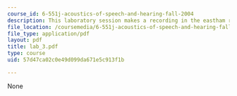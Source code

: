 ```yaml
---
course_id: 6-551j-acoustics-of-speech-and-hearing-fall-2004
description: This laboratory session makes a recording in the eastham room using wavesurfer.
file_location: /coursemedia/6-551j-acoustics-of-speech-and-hearing-fall-2004/57d47ca02c0e49d099da671e5c913f1b_lab_3.pdf
file_type: application/pdf
layout: pdf
title: lab_3.pdf
type: course
uid: 57d47ca02c0e49d099da671e5c913f1b

---
```

None